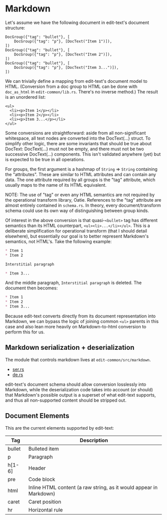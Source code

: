 # Markdown

Let's assume we have the following document in edit-text's document structure:

```
DocGroup({"tag": "bullet"}, [
    DocGroup({"tag": "p"}, [DocText("Item 1")]),
])
DocGroup({"tag": "bullet"}, [
    DocGroup({"tag": "p"}, [DocText("Item 2")]),
])
DocGroup({"tag": "bullet"}, [
    DocGroup({"tag": "p"}, [DocText("Item 3...")]),
])
```

We can trivially define a mapping from edit-text's document model to HTML. (Conversion from a doc group to HTML can be done with `doc_as_html` in `edit-common/lib.rs`. There's no inverse method.) The result is an unordered list:

```
<ul>
  <li><p>Item 1</p></li>
  <li><p>Item 2</p></li>
  <li><p>Item 3...</p></li>
</ul>
```

Some conversions are straightforward: aside from all non-significant whitespace, all text nodes are converted into the DocText(...) struct. To simplify other logic, there are some invariants that should be true about DocText: DocText(...) must not be empty, and there must not be two successive DocText(...) components. This isn't validated anywhere (yet) but is expected to be true in all operations.

For groups, the first argument is a hashmap of `String` => `String` containing the "attributes". These are similar to HTML attributes and can contain any data. The one attribute required by all groups is the "tag" attribute, which usually maps to the name of its HTML equivalent.

NOTE: The use of "tag" or even any HTML semantics are not required by the operational transform library, Oatie. References to the "tag" attribute are almost entirely contained in `schema.rs`. In theory, every document/transform schema could use its own way of distinguishing between group kinds.

Of interest in the above conversion is that quasi-`<bullet>` tag has different semantics than its HTML counterpart, `<ul><li>...</li></ul>`. This is a deliberate simplification for operational transform (that I should detail elsewhere), but essentially our goal is to better represent Markdown's semantics, not HTML's. Take the following example:

```md
* Item 1
* Item 2

Interstitial paragraph

* Item 3...
```

And the middle paragraph, `Interstitial paragraph` is deleted. The document then becomes:

```md
* Item 1
* Item 2
* Item 3...
```

Because edit-text converts directly from its document representation into Markdown, we can bypass the logic of joining common `<ul>` parents in this case and also lean more heavily on Markdown-to-html conversion to perform this for us.

## Markdown serialization + deserialization

The module that controls markdown lives at `edit-common/src/markdown`.

* [ser.rs](https://github.com/tcr/edit-text/blob/master/edit-common/src/markdown/ser.rs)
* [de.rs](https://github.com/tcr/edit-text/blob/master/edit-common/src/markdown/de.rs)

edit-text's document schema should allow conversion losslessly into Markdown, while the deserialization code takes into account (or should) that Markdown's possible output is a superset of what edit-text supports, and thus all non-supported content should be stripped out.

## Document Elements

This are the current elements supported by edit-text:

| Tag | Description |
|-----|-------------|
| bullet | Bulleted item
| p | Paragraph
| h[1-6] | Header
| pre | Code block
| html | Inline HTML content (a raw string, as it would appear in Markdown)
| caret | Caret position
| hr | Horizontal rule

